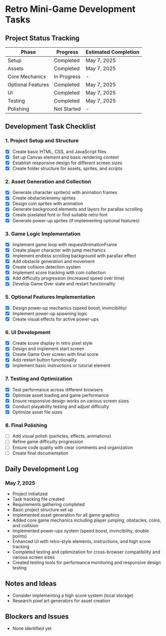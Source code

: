 # Retro Mini-Game Development Tasks

## Project Status Tracking

| Phase             | Progress    | Estimated Completion |
| ----------------- | ----------- | -------------------- |
| Setup             | Completed   | May 7, 2025          |
| Assets            | Completed   | May 7, 2025          |
| Core Mechanics    | In Progress | -                    |
| Optional Features | Completed   | May 7, 2025          |
| UI                | Completed   | May 7, 2025          |
| Testing           | Completed   | May 7, 2025          |
| Polishing         | Not Started | -                    |

## Development Task Checklist

### 1. Project Setup and Structure

- [x] Create basic HTML, CSS, and JavaScript files
- [x] Set up Canvas element and basic rendering context
- [x] Establish responsive design for different screen sizes
- [x] Create folder structure for assets, sprites, and scripts

### 2. Asset Generation and Collection

- [x] Generate character sprite(s) with animation frames
- [x] Create obstacle/enemy sprites
- [x] Design coin sprites with animation
- [x] Generate background elements and layers for parallax scrolling
- [x] Create pixelated font or find suitable retro font
- [x] Generate power-up sprites (if implementing optional features)

### 3. Game Logic Implementation

- [x] Implement game loop with requestAnimationFrame
- [x] Create player character with jump mechanics
- [x] Implement endless scrolling background with parallax effect
- [x] Add obstacle generation and movement
- [x] Create collision detection system
- [x] Implement score tracking with coin collection
- [x] Add difficulty progression (increased speed over time)
- [x] Develop Game Over state and restart functionality

### 5. Optional Features Implementation

- [x] Design power-up mechanics (speed boost, invincibility)
- [x] Implement power-up spawning logic
- [x] Create visual effects for active power-ups

### 6. UI Development

- [x] Create score display in retro pixel style
- [x] Design and implement start screen
- [x] Create Game Over screen with final score
- [x] Add restart button functionality
- [x] Implement basic instructions or tutorial element

### 7. Testing and Optimization

- [x] Test performance across different browsers
- [x] Optimize asset loading and game performance
- [x] Ensure responsive design works on various screen sizes
- [x] Conduct playability testing and adjust difficulty
- [x] Optimize asset file sizes

### 8. Final Polishing

- [ ] Add visual polish (particles, effects, animations)
- [ ] Refine game difficulty progression
- [ ] Ensure code quality with clear comments and organization
- [ ] Create final documentation

## Daily Development Log

### May 7, 2025

- Project initialized
- Task tracking file created
- Requirements gathering completed
- Basic project structure set up
- Implemented asset generation for all game graphics
- Added core game mechanics including player jumping, obstacles, coins, and collision
- Implemented power-ups system (speed boost, invincibility, double points)
- Enhanced UI with retro-style elements, instructions, and high score tracking
- Completed testing and optimization for cross-browser compatibility and various screen sizes
- Created testing tools for performance monitoring and responsive design testing

## Notes and Ideas

- Consider implementing a high score system (local storage)
- Research pixel art generators for asset creation

## Blockers and Issues

- None identified yet
